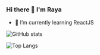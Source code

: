 ### Hi there 👋 I'm Raya

<!-- - 🔭 I’m currently working on ... -->
- 🌱 I’m currently learning ReactJS

![GitHub stats](https://github-readme-stats.vercel.app/api?username=gitraya&show_icons=true&theme=solarized-light)


![Top Langs](https://github-readme-stats.vercel.app/api/top-langs/?username=gitraya&show_icons=true&theme=solarized-light)
